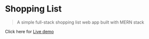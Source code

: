 # Shopping List
> A simple full-stack shopping list web app built with MERN stack

Click here for [Live demo](https://blooming-citadel-61833.herokuapp.com/)
